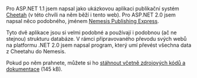 <!-- dcterms:identifier = aspnetcz#67 -->
<!-- dcterms:title = Přechod z Cheetahu na Nemesis Publishing -->
<!-- dcterms:abstract = Software pro převod obsahu CMS Cheetah do Nemesis -->
<!-- np9:categoryId = 1 -->
<!-- x4w:category = Programování -->
<!-- np9:authorId = 1 -->
<!-- np9:authorEmail = michal.valasek@altairis.cz -->
<!-- dcterms:creator = Michal Altair Valášek -->
<!-- dcterms:created = 2005-12-10T22:28:26.147+01:00 -->
<!-- dcterms:dateAccepted = 2005-12-10T22:28:26.147+01:00 -->

Pro ASP.NET 1.1 jsem napsal jako ukázkovou aplikaci publikační systém [Cheetah](http://software.altaircom.net/software/cheetah.aspx) (v této chvíli na něm běží i tento web). Pro ASP.NET 2.0 jsem napsal něco podobného, jménem [Nemesis Publishing Express](http://www.nemesis.cz/).

Tyto dvě aplikace jsou si velmi podobné a používají i podobnou (ač ne stejnou) strukturu databáze. V rámci připravovaného převodu svých webů na platformu .NET 2.0 jsem napsal program, který umí převést všechna data z Cheetahu do Nemesis.

Pokud po něm prahnete, můžete si ho [stáhnout včetně zdrojových kódů a dokumentace](https://www.cdn.altairis.cz/Blog/2005/20051210-CH2N.zip) (145 kB).